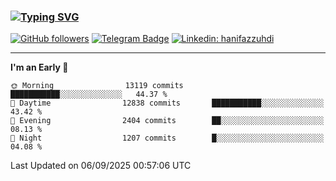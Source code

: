 ### [![Typing SVG](https://readme-typing-svg.herokuapp.com?font=lato&size=22&lines=Hi+There+👋)](https://git.io/typing-svg) 

[![GitHub followers](https://img.shields.io/github/followers/hanifazzuhdi?label=Follow&style=social)](https://github.com/hanifazzuhdi/?tab=follow) 
[![Telegram Badge](https://img.shields.io/badge/-hanif0198-blue?style=social&logo=telegram&link=https://www.t.me/hanif0198/)](https://www.t.me/hanif0198/) 
[![Linkedin: hanifazzuhdi](https://img.shields.io/badge/-hanifazzuhdi-blue?style=flat-square&logo=Linkedin&logoColor=white&link=https://www.linkedin.com/in/hanif-az-zuhdi-69688019b/)](https://www.linkedin.com/in/hanif-az-zuhdi-69688019b/) 

<hr/>

<!--START_SECTION:waka-->
**I'm an Early 🐤** 

```text
🌞 Morning                13119 commits       ███████████░░░░░░░░░░░░░░   44.37 % 
🌆 Daytime                12838 commits       ███████████░░░░░░░░░░░░░░   43.42 % 
🌃 Evening                2404 commits        ██░░░░░░░░░░░░░░░░░░░░░░░   08.13 % 
🌙 Night                  1207 commits        █░░░░░░░░░░░░░░░░░░░░░░░░   04.08 % 
```



 Last Updated on 06/09/2025 00:57:06 UTC
<!--END_SECTION:waka-->
